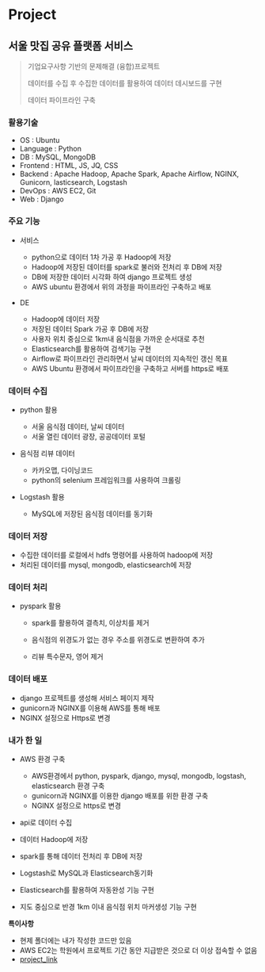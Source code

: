 # Project

## 서울 맛집 공유 플랫폼 서비스

> 기업요구사항 기반의 문제해결 (융합)프로젝트 
>
> 데이터를 수집 후 수집한 데이터를 활용하여 데이터 데시보드를 구현
>
> 데이터 파이프라인 구축



### 활용기술

- OS : Ubuntu
- Language : Python
- DB : MySQL, MongoDB
- Frontend : HTML, JS, JQ, CSS
- Backend : Apache Hadoop, Apache Spark, Apache Airflow, NGINX, Gunicorn, lasticsearch, Logstash
- DevOps : AWS EC2, Git
- Web : Django



### 주요 기능

- 서비스
  - python으로 데이터 1차 가공 후 Hadoop에 저장
  - Hadoop에 저장된 데이터를 spark로 불러와 전처리 후 DB에 저장
  - DB에 저장한 데이터 시각화 하여 django 프로젝트 생성
  - AWS ubuntu 환경에서 위의 과정을 파이프라인 구축하고 배포

- DE
  - Hadoop에 데이터 저장
  - 저장된 데이터 Spark 가공 후 DB에 저장
  - 사용자 위치 중심으로 1km내 음식점을 가까운 순서대로 추천
  - Elasticsearch를 활용하여 검색기능 구현
  - Airflow로 파이프라인 관리하면서 날씨 데이터의 지속적인 갱신 목표
  - AWS Ubuntu 환경에서 파이프라인을 구축하고 서버를 https로 배포




### 데이터 수집

- python 활용
  - 서울 음식점 데이터, 날씨 데이터
  -  서울 열린 데이터 광장, 공공데이터 포털

- 음식점 리뷰 데이터
  -  카카오맵, 다이닝코드
  -  python의 selenium 프레임워크를 사용하여 크롤링

- Logstash 활용
  - MySQL에 저장된 음식점 데이터를 동기화




### 데이터 저장

- 수집한 데이터를 로컬에서 hdfs 명령어를 사용하여 hadoop에 저장
- 처리된 데이터를 mysql, mongodb, elasticsearch에 저장



### 데이터 처리

- pyspark 활용
  - spark를 활용하여 결측치, 이상치를 제거

  - 음식점의 위경도가 없는 경우 주소를 위경도로 변환하여 추가

  - 리뷰 특수문자, 영어 제거





### 데이터 배포

- django 프로젝트를 생성해 서비스 페이지 제작
- gunicorn과 NGINX를 이용해 AWS를 통해 배포
- NGINX 설정으로 Https로 변경



### 내가 한 일

- AWS 환경 구축
  - AWS환경에서 python, pyspark, django, mysql, mongodb, logstash,   elasticsearch 환경 구축
  - gunicorn과 NGINX를 이용한 django 배포를 위한 환경 구축
  - NGINX 설정으로 https로 변경

- api로 데이터 수집
- 데이터 Hadoop에 저장
- spark를 통해 데이터 전처리 후 DB에 저장
- Logstash로 MySQL과 Elasticsearch동기화
- Elasticsearch를 활용하여 자동완성 기능 구현
- 지도 중심으로 반경 1km 이내 음식점 위치 마커생성 기능 구현



**특이사항**

- 현제 폴더에는 내가 작성한 코드만 있음
- AWS EC2는 학원에서 프로젝트 기간 동안 지급받은 것으로 더 이상 접속할 수 없음
- [project_link](https://github.com/JungMJ322/Housing)

